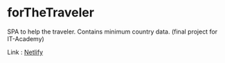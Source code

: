 # forTheTraveler
SPA to help the traveler. Contains minimum country data. (final project for IT-Academy)


Link : [Netlify](forthetraveler.netlify.app)
